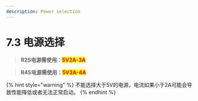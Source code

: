```yaml
---
description: Power selection
---
```


# 7.3 电源选择

> **R2S电源需使用：**<mark style="color:red;">**5V2A-3A**</mark>

> **R4S电源需使用：**<mark style="color:red;">**5V3A-4A**</mark>

{% hint style="warning" %}
不能选择大于5V的电源，电流如果小于2A可能会导致性能降低或者无法正常启动。
{% endhint %}
